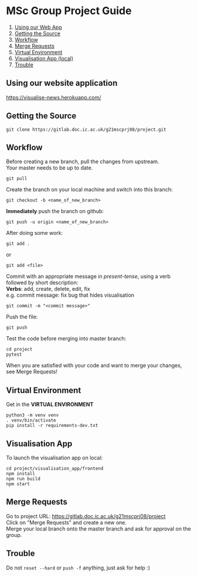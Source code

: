 # MSc Group Project Guide

1. [Using our Web App](#web-app)
2. [Getting the Source](#getting-the-source)
3. [Workflow](#workflow)
4. [Merge Requests](#merge-requests)
5. [Virtual Environment](#venv)
6. [Visualisation App (local)](#visualisation-app)
7. [Trouble](#trouble)

<a name="web-app"></a>

## Using our website application

https://visualise-news.herokuapp.com/

<a name="getting-the-source"></a>

## Getting the Source

```
git clone https://gitlab.doc.ic.ac.uk/g21mscprj08/project.git
```

<a name="workflow"></a>

## Workflow

Before creating a new branch, pull the changes from upstream. </br>
Your master needs to be up to date.

```
git pull
```

Create the branch on your local machine and switch into this branch:

```
git checkout -b <name_of_new_branch>
```

**Immediately** push the branch on github:

```
git push -u origin <name_of_new_branch>
```

After doing some work:

```
git add .
```

or

```
git add <file>
```

Commit with an appropriate message in _present-tense_,
using a verb followed by short description:
</br> **Verbs**: add, create, delete, edit, fix
</br> e.g. commit message: fix bug that hides visualisation

```
git commit -m "<commit message>"
```

Push the file:

```
git push
```

Test the code before merging into master branch:

```
cd project
pytest
```

When you are satisfied with your code and want to merge your changes, see Merge Requests!

<a name="venv"></a>

## Virtual Environment

Get in the **VIRTUAL ENVIRONMENT**

```
python3 -m venv venv
. venv/bin/activate
pip install -r requirements-dev.txt
```

<a name="visualisation-app"></a>

## Visualisation App

To launch the visualisation app on local:

```
cd project/visualisation_app/frontend
npm install
npm run build
npm start
```

<a name="merge-requests"></a>

## Merge Requests

Go to project URL: https://gitlab.doc.ic.ac.uk/g21mscprj08/project
</br>
Click on "Merge Requests" and create a new one.
</br>
Merge your local branch onto the master branch and ask for approval on the group.

<a name="trouble"></a>

## Trouble

Do not `reset --hard` or `push -f` anything, just ask for help :)

</br></br>
